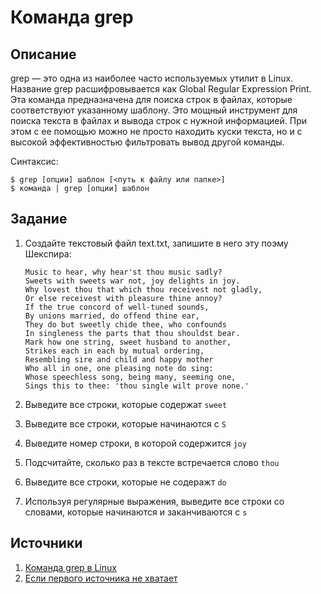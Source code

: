 # Команда grep

## Описание

grep — это одна из наиболее часто используемых утилит в Linux. Название grep расшифровывается как Global Regular Expression Print. Эта команда предназначена для поиска строк в файлах, которые соответствуют указанному шаблону. Это мощный инструмент для поиска текста в файлах и вывода строк с нужной информацией. При этом с ее помощью можно не просто находить куски текста, но и с высокой эффективностью фильтровать вывод другой команды.

Синтаксис:
```
$ grep [опции] шаблон [<путь к файлу или папке>]
$ команда | grep [опции] шаблон
```

## Задание

1. Создайте текстовый файл text.txt, запишите в него эту поэму Шекспира:
   ```
   Music to hear, why hear'st thou music sadly?
   Sweets with sweets war not, joy delights in joy.
   Why lovest thou that which thou receivest not gladly,
   Or else receivest with pleasure thine annoy?
   If the true concord of well-tuned sounds,
   By unions married, do offend thine ear,
   They do but sweetly chide thee, who confounds
   In singleness the parts that thou shouldst bear.
   Mark how one string, sweet husband to another,
   Strikes each in each by mutual ordering,
   Resembling sire and child and happy mother
   Who all in one, one pleasing note do sing:
   Whose speechless song, being many, seeming one,
   Sings this to thee: 'thou single wilt prove none.'
   ```

2. Выведите все строки, которые содержат `sweet`

3. Выведите все строки, которые начинаются с `S`

4. Выведите номер строки, в которой содержится `joy`

5. Подсчитайте, сколько раз в тексте встречается слово `thou`

6. Выведите все строки, которые не содеражт `do`

7. Используя регулярные выражения, выведите все строки со словами, которые начинаются и заканчиваются с `s`

## Источники

1. [Команда grep в Linux](https://selectel.ru/blog/tutorials/grep-command-in-linux/)
2. [Если первого источника не хватает](https://google.com)

